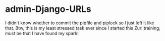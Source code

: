 # admin-Django-URLs
I didn't know whether to commit the pipfile and piplock so I just left it like that. 
Btw, this is my least stressed task ever since I started this Zuri training; must be that I have found my spark! <smiles>
